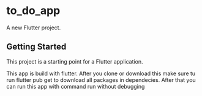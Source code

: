 # to_do_app

A new Flutter project.

## Getting Started

This project is a starting point for a Flutter application.

This app is build with flutter. After you clone or download this make sure tu run flutter pub get to download all packages in dependecies. 
After that you can run this app with command run without debugging
